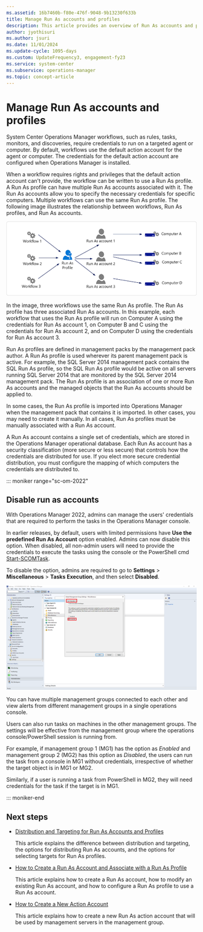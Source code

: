 ```yaml
---
ms.assetid: 16b7460b-f80e-476f-9048-9b13230f633b
title: Manage Run As accounts and profiles
description: This article provides an overview of Run As accounts and profiles in Operations Manager.
author: jyothisuri
ms.author: jsuri
ms.date: 11/01/2024
ms.update-cycle: 1095-days
ms.custom: UpdateFrequency3, engagement-fy23
ms.service: system-center
ms.subservice: operations-manager
ms.topic: concept-article
---
```


# Manage Run As accounts and profiles

System Center Operations Manager workflows, such as rules, tasks, monitors, and discoveries, require credentials to run on a targeted agent or computer. By default, workflows use the default action account for the agent or computer. The credentials for the default action account are configured when Operations Manager is installed.  

When a workflow requires rights and privileges that the default action account can't provide, the workflow can be written to use a Run As profile. A Run As profile can have multiple Run As accounts associated with it. The Run As accounts allow you to specify the necessary credentials for specific computers. Multiple workflows can use the same Run As profile. The following image illustrates the relationship between workflows, Run As profiles, and Run As accounts.  

![Illustration showing Workflows use Run As profile to use Run As account.](./media/manage-security-maintain-runas-profiles/om2016-run-as-concept.png)  

In the image, three workflows use the same Run As profile. The Run As profile has three associated Run As accounts. In this example, each workflow that uses the Run As profile will run on Computer A using the credentials for Run As account 1, on Computer B and C using the credentials for Run As account 2, and on Computer D using the credentials for Run As account 3.  

Run As profiles are defined in management packs by the management pack author. A Run As profile is used wherever its parent management pack is active. For example, the SQL Server 2014 management pack contains the SQL Run As profile, so the SQL Run As profile would be active on all servers running SQL Server 2014 that are monitored by the SQL Server 2014 management pack. The Run As profile is an association of one or more Run As accounts and the managed objects that the Run As accounts should be applied to.  

In some cases, the Run As profile is imported into Operations Manager when the management pack that contains it is imported. In other cases, you may need to create it manually. In all cases, Run As profiles must be manually associated with a Run As account.  

A Run As account contains a single set of credentials, which are stored in the Operations Manager operational database. Each Run As account has a security classification (more secure or less secure) that controls how the credentials are distributed for use. If you elect more secure credential distribution, you must configure the mapping of which computers the credentials are distributed to.  

::: moniker range="sc-om-2022"

## Disable run as accounts

With Operations Manager 2022, admins can manage the users' credentials that are required to perform the tasks in the Operations Manager console.

In earlier releases, by default, users with limited permissions have **Use the predefined Run As Account** option enabled. Admins can now disable this option. When disabled, all non-admin users will need to provide the credentials to execute the tasks using the console or the PowerShell cmd [Start-SCOMTask](/powershell/module/operationsmanager/start-scomtask?preserve-view=true&view=systemcenter-ps-2022).

To disable the option, admins are required to go to **Settings** > **Miscellaneous** > **Tasks Execution**, and then select **Disabled**.

![Screenshot showing Disable Run As profile from tasks execution.](./media/manage-security-maintain-runas-profiles/tasks-execution.png)

You can have multiple management groups connected to each other and view alerts from different management groups in a single operations console.

Users can also run tasks on machines in the other management groups. The settings will be effective from the management group where the operations console/PowerShell session is running from.

For example, if management group 1 (MG1) has the option as *Enabled* and management group 2 (MG2) has this option as *Disabled*, the users can run the task from a console in MG1 without credentials, irrespective of whether the target object is in MG1 or MG2.

Similarly, if a user is running a task from PowerShell in MG2, they will need credentials for the task if the target is in MG1.

::: moniker-end

## Next steps

- [Distribution and Targeting for Run As Accounts and Profiles](manage-security-dist-target-runas-profiles.md)  

    This article explains the difference between distribution and targeting, the options for distributing Run As accounts, and the options for selecting targets for Run As profiles.  

- [How to Create a Run As Account and Associate with a Run As Profile](manage-security-create-runas-link-profile.md)  

    This article explains how to create a Run As account, how to modify an existing Run As account, and how to configure a Run As profile to use a Run As account.  

- [How to Create a New Action Account](manage-security-create-runas-actionaccount.md)

    This article explains how to create a new Run As action account that will be used by management servers in the management group.  
